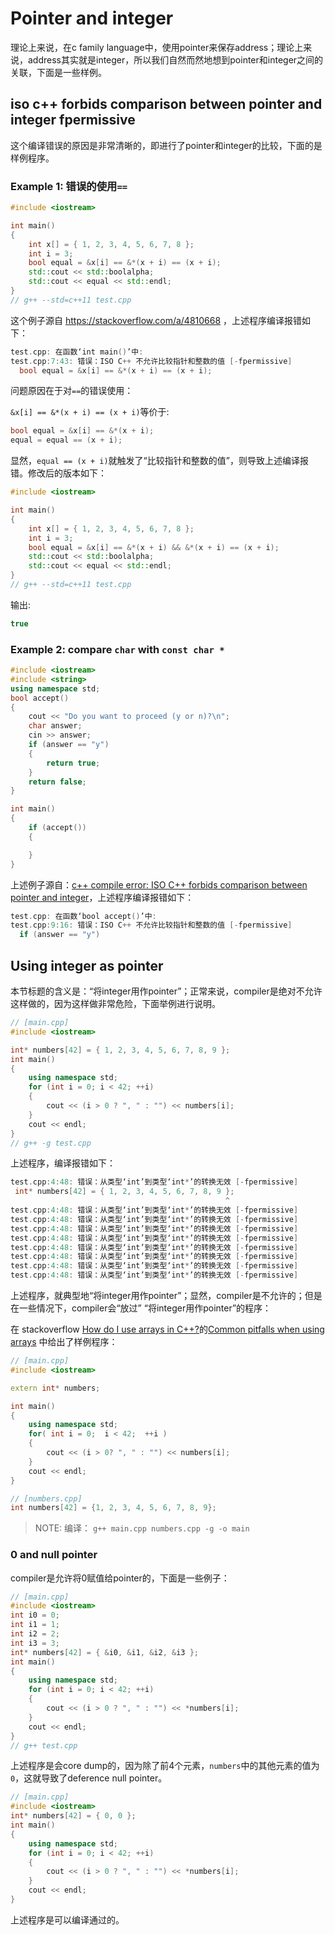 # Pointer and integer



理论上来说，在c family language中，使用pointer来保存address；理论上来说，address其实就是integer，所以我们自然而然地想到pointer和integer之间的关联，下面是一些样例。



## iso c++ forbids comparison between pointer and integer fpermissive

这个编译错误的原因是非常清晰的，即进行了pointer和integer的比较，下面的是样例程序。

### Example 1: 错误的使用`==`



```c++
#include <iostream>

int main()
{
	int x[] = { 1, 2, 3, 4, 5, 6, 7, 8 };
	int i = 3;
	bool equal = &x[i] == &*(x + i) == (x + i);
	std::cout << std::boolalpha;
	std::cout << equal << std::endl;
}
// g++ --std=c++11 test.cpp

```

这个例子源自 https://stackoverflow.com/a/4810668 ，上述程序编译报错如下：

```c++
test.cpp: 在函数‘int main()’中:
test.cpp:7:43: 错误：ISO C++ 不允许比较指针和整数的值 [-fpermissive]
  bool equal = &x[i] == &*(x + i) == (x + i);
```

问题原因在于对`==`的错误使用：

`&x[i] == &*(x + i) == (x + i)`等价于:

```c++
bool equal = &x[i] == &*(x + i);
equal = equal == (x + i);
```

显然，`equal == (x + i)`就触发了“比较指针和整数的值”，则导致上述编译报错。修改后的版本如下：

```c++
#include <iostream>

int main()
{
	int x[] = { 1, 2, 3, 4, 5, 6, 7, 8 };
	int i = 3;
	bool equal = &x[i] == &*(x + i) && &*(x + i) == (x + i);
	std::cout << std::boolalpha;
	std::cout << equal << std::endl;
}
// g++ --std=c++11 test.cpp

```

输出:

```c++
true
```



### Example 2: compare `char` with `const char *`



```c++
#include <iostream>
#include <string>
using namespace std;
bool accept()
{
	cout << "Do you want to proceed (y or n)?\n";
	char answer;
	cin >> answer;
	if (answer == "y")
	{
		return true;
	}
	return false;
}

int main()
{
	if (accept())
	{

	}
}

```

上述例子源自：[c++ compile error: ISO C++ forbids comparison between pointer and integer](https://stackoverflow.com/questions/2263681/c-compile-error-iso-c-forbids-comparison-between-pointer-and-integer)，上述程序编译报错如下：

```c++
test.cpp: 在函数‘bool accept()’中:
test.cpp:9:16: 错误：ISO C++ 不允许比较指针和整数的值 [-fpermissive]
  if (answer == "y")
```



## Using integer as pointer

本节标题的含义是：“将integer用作pointer”；正常来说，compiler是绝对不允许这样做的，因为这样做非常危险，下面举例进行说明。

```c++
// [main.cpp]
#include <iostream>

int* numbers[42] = { 1, 2, 3, 4, 5, 6, 7, 8, 9 };
int main()
{
	using namespace std;
	for (int i = 0; i < 42; ++i)
	{
		cout << (i > 0 ? ", " : "") << numbers[i];
	}
	cout << endl;
}
// g++ -g test.cpp
```

上述程序，编译报错如下：

```c++
test.cpp:4:48: 错误：从类型‘int’到类型‘int*’的转换无效 [-fpermissive]
 int* numbers[42] = { 1, 2, 3, 4, 5, 6, 7, 8, 9 };
                                                ^
test.cpp:4:48: 错误：从类型‘int’到类型‘int*’的转换无效 [-fpermissive]
test.cpp:4:48: 错误：从类型‘int’到类型‘int*’的转换无效 [-fpermissive]
test.cpp:4:48: 错误：从类型‘int’到类型‘int*’的转换无效 [-fpermissive]
test.cpp:4:48: 错误：从类型‘int’到类型‘int*’的转换无效 [-fpermissive]
test.cpp:4:48: 错误：从类型‘int’到类型‘int*’的转换无效 [-fpermissive]
test.cpp:4:48: 错误：从类型‘int’到类型‘int*’的转换无效 [-fpermissive]
test.cpp:4:48: 错误：从类型‘int’到类型‘int*’的转换无效 [-fpermissive]
test.cpp:4:48: 错误：从类型‘int’到类型‘int*’的转换无效 [-fpermissive]
```



上述程序，就典型地“将integer用作pointer”；显然，compiler是不允许的；但是在一些情况下，compiler会“放过” “将integer用作pointer”的程序：



在 stackoverflow [How do I use arrays in C++?](https://stackoverflow.com/questions/4810664/how-do-i-use-arrays-in-c)的[Common pitfalls when using arrays](https://stackoverflow.com/a/7439261) 中给出了样例程序：



```cpp
// [main.cpp]
#include <iostream>

extern int* numbers;

int main()
{
    using namespace std;
    for( int i = 0;  i < 42;  ++i )
    {
        cout << (i > 0? ", " : "") << numbers[i];
    }
    cout << endl;
}
```



```cpp
// [numbers.cpp]
int numbers[42] = {1, 2, 3, 4, 5, 6, 7, 8, 9};
```



> NOTE: 编译： `g++ main.cpp numbers.cpp -g -o main`

### 0 and null pointer

compiler是允许将0赋值给pointer的，下面是一些例子：

```c++
// [main.cpp]
#include <iostream>
int i0 = 0;
int i1 = 1;
int i2 = 2;
int i3 = 3;
int* numbers[42] = { &i0, &i1, &i2, &i3 };
int main()
{
	using namespace std;
	for (int i = 0; i < 42; ++i)
	{
		cout << (i > 0 ? ", " : "") << *numbers[i];
	}
	cout << endl;
}
// g++ test.cpp
```

上述程序是会core dump的，因为除了前4个元素，`numbers`中的其他元素的值为`0`，这就导致了deference null pointer。



```c++
// [main.cpp]
#include <iostream>
int* numbers[42] = { 0, 0 };
int main()
{
	using namespace std;
	for (int i = 0; i < 42; ++i)
	{
		cout << (i > 0 ? ", " : "") << *numbers[i];
	}
	cout << endl;
}

```

上述程序是可以编译通过的。